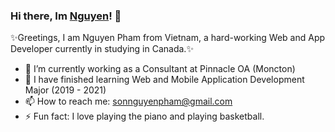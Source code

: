 ### Hi there, Im [Nguyen](https://www.facebook.com/pham.sonnguyen)! 👋

✨Greetings, I am Nguyen Pham from Vietnam, a hard-working Web and App Developer currently in studying in Canada.✨
<!--
**Xpinpin/Xpinpin** is a  _special_  repository because its `README.md` (this file) appears on your GitHub profile.

Here are some ideas to get you started:

- 🔭 I’m currently working on ...
- 🌱 I’m currently learning ...
- 👯 I’m looking to collaborate on ...
- 🤔 I’m looking for help with ...
- 💬 Ask me about ...
- 📫 How to reach me: ...
- 😄 Pronouns: ...
- ⚡ Fun fact: ...
-->
- 🔭 I’m currently working as a Consultant at Pinnacle OA (Moncton)
- 🌱 I have finished learning Web and Mobile Application Development Major (2019 - 2021)
- 📫 How to reach me: sonnguyenpham@gmail.com
- ⚡ Fun fact: I love playing the piano and playing basketball.
              
